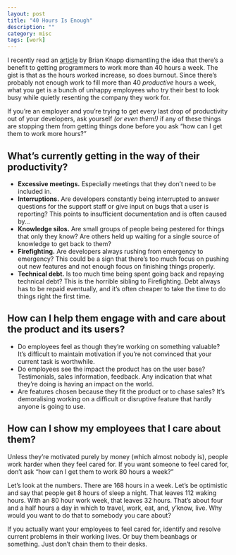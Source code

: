 ```yaml
---
layout: post
title: "40 Hours Is Enough"
description: ""
category: misc
tags: [work]
---
```


I recently read an [article](http://brianknapp.me/programmer-60-80-hour-weeks/) by Brian Knapp dismantling the idea that there’s a benefit to getting programmers to work more than 40 hours a week. The gist is that as the hours worked increase, so does burnout. Since there’s probably not enough work to fill more than 40 _productive_ hours a week, what you get is a bunch of unhappy employees who try their best to look busy while quietly resenting the company they work for.

If you’re an employer and you’re trying to get every last drop of productivity out of your developers, ask yourself _(or even them!)_ if any of these things are stopping them from getting things done before you ask “how can I get them to work more hours?”

## What’s currently getting in the way of their productivity?

* **Excessive meetings.** Especially meetings that they don’t need to be included in.
* **Interruptions.** Are developers constantly being interrupted to answer questions for the support staff or give input on bugs that a user is reporting? This points to insufficient documentation and is often caused by…
* **Knowledge silos.** Are small groups of people being pestered for things that only they know? Are others held up waiting for a single source of knowledge to get back to them?
* **Firefighting.** Are developers always rushing from emergency to emergency? This could be a sign that there’s too much focus on pushing out new features and not enough focus on finishing things properly.
* **Technical debt.** Is too much time being spent going back and repaying technical debt? This is the horrible sibling to Firefighting. Debt always has to be repaid eventually, and it’s often cheaper to take the time to do things right the first time.

## How can I help them engage with and care about the product and its users?

* Do employees feel as though they’re working on something valuable? It’s difficult to maintain motivation if you’re not convinced that your current task is worthwhile.
* Do employees see the impact the product has on the user base? Testimonials, sales information, feedback. Any indication that what they’re doing is having an impact on the world.
* Are features chosen because they fit the product or to chase sales? It’s demoralising working on a difficult or disruptive feature that hardly anyone is going to use.

## How can I show my employees that I care about them?

Unless they’re motivated purely by money (which almost nobody is), people work harder when they feel cared for. If you want someone to feel cared for, don’t ask “how can I get them to work 80 hours a week?”

Let’s look at the numbers. There are 168 hours in a week. Let’s be optimistic and say that people get 8 hours of sleep a night. That leaves 112 waking hours. With an 80 hour work week, that leaves 32 hours. That’s about four and a half hours a day in which to travel, work, eat, and, y’know, live. Why would you want to do that to somebody you care about?

If you actually want your employees to feel cared for, identify and resolve current problems in their working lives. Or buy them beanbags or something. Just don’t chain them to their desks.